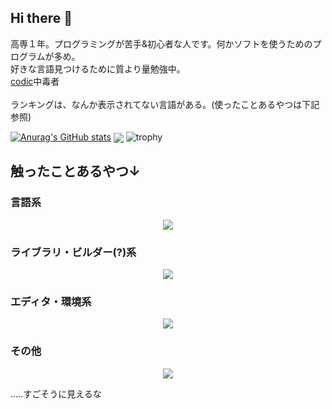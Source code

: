 ## Hi there 👋

高専１年。プログラミングが苦手&初心者な人です。何かソフトを使うためのプログラムが多め。<br>好きな言語見つけるために質より量勉強中。<br><a href="https://codic.jp/">codic</a>中毒者<br><br>ランキングは、なんか表示されてない言語がある。(使ったことあるやつは下記参照)　　　　　　　　　　　　　<br>

[![Anurag's GitHub stats](https://github-readme-stats.vercel.app/api?username=rintaro-s&ja)](https://github.com/anuraghazra/github-readme-stats)
<img  align="center"  src="https://github-readme-stats.anuraghazra1.vercel.app/api/top-langs/?username=rintaro-s&no-bg=true&no-frame=true&langs_count=30&hide=html,css&layout=compact"/>
![trophy](https://github-profile-trophy.vercel.app/?username=rintaro-s)
<h2>触ったことあるやつ↓</h2>
<h3>言語系</h3>
<p align="center">
  <a href="https://skillicons.dev">
    <img src="https://skillicons.dev/icons?i=py,pytorch,r,ts,vue,js,html,css,c,cs,cpp,java,kotlin,mysql,php,powershell,cmake,dart,processing" />
  </a>
</p>
<h3>ライブラリ・ビルダー(?)系</h3>
<p align="center">
  <a href="https://skillicons.dev">
    <img src="https://skillicons.dev/icons?i=flutter,arduino,cmake,docker,dotnet,git,gradle,jquery,mysql,nodejs,npm,opencv,nextjs" />
  </a>
</p>
<h3>エディタ・環境系</h3>
<p align="center">
  <a href="https://skillicons.dev">
    <img src="https://skillicons.dev/icons?i=arduino,idea,clion,webstorm,discord,mysql,npm,powershell,raspberrypi,replit,unity,vim,visualstudio,vscode" />
  </a>
</p>
<h3>その他</h3>
<p align="center">
  <a href="https://skillicons.dev">
    <img src="https://skillicons.dev/icons?i=blender,cloudflare,debian,discord,github,kali,linux,mint,raspberrypi,redhat,ubuntu,wordpress" />
  </a>
</p>
.....すごそうに見えるな

